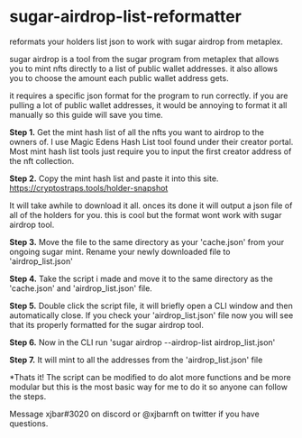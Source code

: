 # sugar-airdrop-list-reformatter
reformats your holders list json to work with sugar airdrop from metaplex.

sugar airdrop is a tool from the sugar program from metaplex that allows you to mint nfts directly to a list of public wallet addresses. it also allows you to choose the amount each public wallet address gets.

it requires a specific json format for the program to run correctly. if you are pulling a lot of public wallet addresses, it would be annoying to format it all manually so this guide will save you time.

**Step 1.** Get the mint hash list of all the nfts you want to airdrop to the owners of. I use Magic Edens Hash List tool found under their creator portal. Most mint hash list tools just require you to input the first creator address of the nft collection.

**Step 2.** Copy the mint hash list and paste it into this site.
https://cryptostraps.tools/holder-snapshot

It will take awhile to download it all. onces its done it will output a json file of all of the holders for you. this is cool but the format wont work with sugar airdrop tool.

**Step 3.** Move the file to the same directory as your 'cache.json' from your ongoing sugar mint. Rename your newly downloaded file to 'airdrop_list.json'

**Step 4.** Take the script i made and move it to the same directory as the 'cache.json' and 'airdrop_list.json' file.

**Step 5.** Double click the script file, it will briefly open a CLI window and then automatically close. If you check your 'airdrop_list.json' file now you will see that its properly formatted for the sugar airdrop tool.

**Step 6.** Now in the CLI run 'sugar airdrop --airdrop-list airdrop_list.json'

**Step 7.** It will mint to all the addresses from the 'airdrop_list.json' file

*Thats it! The script can be modified to do alot more functions and be more modular but this is the most basic way for me to do it so anyone can follow the steps.

Message xjbar#3020 on discord or @xjbarnft on twitter if you have questions.
